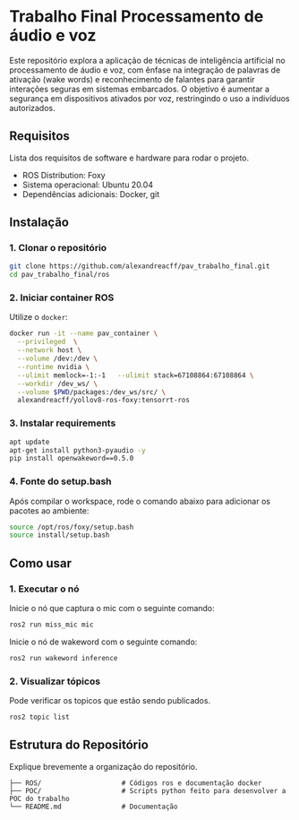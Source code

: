 # Trabalho Final Processamento de áudio e voz

Este repositório explora a aplicação de técnicas de inteligência artificial no processamento de áudio e voz, com ênfase na integração de palavras de ativação (wake words) e reconhecimento de falantes para garantir interações seguras em sistemas embarcados. O objetivo é aumentar a segurança em dispositivos ativados por voz, restringindo o uso a indivíduos autorizados.

## Requisitos

Lista dos requisitos de software e hardware para rodar o projeto.

- ROS Distribution: Foxy
- Sistema operacional: Ubuntu 20.04
- Dependências adicionais: Docker, git 

## Instalação

### 1. Clonar o repositório

```bash
git clone https://github.com/alexandreacff/pav_trabalho_final.git
cd pav_trabalho_final/ros
```

### 2. Iniciar container ROS

Utilize o `docker`:

```bash
docker run -it --name pav_container \
  --privileged  \
  --network host \
  --volume /dev:/dev \
  --runtime nvidia \
  --ulimit memlock=-1:-1   --ulimit stack=67108864:67108864 \
  --workdir /dev_ws/ \
  --volume $PWD/packages:/dev_ws/src/ \
  alexandreacff/yollov8-ros-foxy:tensorrt-ros 
```

### 3. Instalar requirements

```bash
apt update
apt-get install python3-pyaudio -y
pip install openwakeword==0.5.0

```

### 4. Fonte do setup.bash

Após compilar o workspace, rode o comando abaixo para adicionar os pacotes ao ambiente:

```bash
source /opt/ros/foxy/setup.bash
source install/setup.bash
```

## Como usar

### 1. Executar o nó

Inicie o nó que captura o mic com o seguinte comando:

```bash
ros2 run miss_mic mic
```

Inicie o nó de wakeword com o seguinte comando:

```bash
ros2 run wakeword inference
```

### 2. Visualizar tópicos

Pode verificar os topicos que estão sendo publicados.

```bash
ros2 topic list 
```

## Estrutura do Repositório

Explique brevemente a organização do repositório.

```
├── ROS/                    # Códigos ros e documentação docker
├── POC/                    # Scripts python feito para desenvolver a POC do trabalho
└── README.md               # Documentação
```
